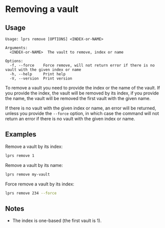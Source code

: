 # Removing a vault

## Usage

```
Usage: lprs remove [OPTIONS] <INDEX-or-NAME>

Arguments:
  <INDEX-or-NAME>  The vault to remove, index or name

Options:
  -f, --force    Force remove, will not return error if there is no vault with the given index or name
  -h, --help     Print help
  -V, --version  Print version
```

To remove a vault you need to provide the index or the name of the vault. If you
provide the index, the vault will be removed by its index, if you provide the
name, the vault will be removed the first vault with the given name.

If there is no vault with the given index or name, an error will be returned,
unless you provide the `--force` option, in which case the command will not
return an error if there is no vault with the given index or name.

## Examples
Remove a vault by its index:
```sh
lprs remove 1
```

Remove a vault by its name:
```sh
lprs remove my-vault
```

Force remove a vault by its index:
```sh
lprs remove 234 --force
```

## Notes
- The index is one-based (the first vault is 1).
